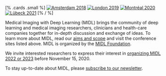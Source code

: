 [% .cards .small %]
[![Amsterdam 2018](/images/card-small-2018.png)](https://2018.midl.io)
[![London 2019](/images/card-small-2019.png)](https://2019.midl.io)
[![Montréal 2020](/images/card-small-2020.png)](https://2020.midl.io)
[![Lübeck 2021](/images/card-small-2021.png)](https://2021.midl.io)
[% / %]

Medical Imaging with Deep Learning (MIDL) brings the community of deep learning and medical imaging researchers, clinicians and health-care companies together for in-depth discussion and exchange of ideas. To learn more about MIDL, read our [aims and scope](/aims-and-scope.html) and visit the conference sites listed above. MIDL is organized by the [MIDL Foundation](/foundation.html).

We invite interested researchers to express their interest in [organizing MIDL 2022 or 2023](/call-for-2022.html) before November 15, 2020.

To stay up-to-date about MIDL, please [subscribe to our newsletter](http://eepurl.com/g9u2c5).
